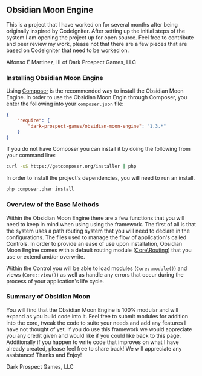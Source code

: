 ## Obsidian Moon Engine
This is a project that I have worked on for several months after being originally inspired
by CodeIgniter. After setting up the initial steps of the system I am opening the
project up for open source. Feel free to contribute and peer review my work, please
not that there are a few pieces that are based on CodeIgniter that need to be worked on.

Alfonso E Martinez, III of Dark Prospect Games, LLC

### Installing Obsidian Moon Engine

Using [Composer](http://getcomposer.org) is the recommended way to install the Obsidian Moon Engine.
In order to use the Obsidian Moon Engin through Composer, you enter the following into your `composer.json` file:

```json
{
    "require": {
        "dark-prospect-games/obsidian-moon-engine": "1.3.*"
    }
}
```

If you do not have Composer you can install it by doing the following from your command line:

```bash
curl -sS https://getcomposer.org/installer | php
```

In order to install the project's dependencies, you will need to run an install.

```bash
php composer.phar install
```

### Overview of the Base Methods

Within the Obsidian Moon Engine there are a few functions that you will need to keep in mind when using using the framework.
The first of all is that the system uses a path routing system that you will need to declare in the configurations. The files
used to manage the flow of application's called Controls. In order to provide an ease of use upon installation, Obsidian Moon
Engine comes with a default routing module ([Core\Routing]( https://gitlab.com/dark-prospect-games/obsidian-moon-engine/wiki/Module-Routing))
that you use or extend and/or overwrite.

Within the Control you will be able to load modules (`Core::module()`) and views (`Core::view()`) as well as handle any errors that
occur during the process of your application's life cycle.

### Summary of Obsidian Moon

You will find that the Obsidian Moon Engine is 100% modular and will expand as you build code into it. Feel free to
submit modules for addition into the core, tweak the code to suite your needs and add any features I have not thought of yet.
If you do use this framework we would appreciate you any credit given and would like if you could like back to this page. Additionally if you
happen to write code that improves on what I have already created, please feel free to share back! We will appreciate any assistance! Thanks and Enjoy!

Dark Prospect Games, LLC
